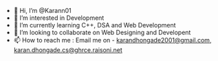 - 👋 Hi, I’m @Karann01
- 👀 I’m interested in Development
- 🌱 I’m currently learning C++, DSA and Web Development
- 💞️ I’m looking to collaborate on Web Designing and Developent
- 📫 How to reach me : Email me on - karandhongade2001@gmail.com, karan.dhongade.cs@ghrce.raisoni.net

<!---
Karann01/Karann01 is a ✨ special ✨ repository because its `README.md` (this file) appears on your GitHub profile.
You can click the Preview link to take a look at your changes.
--->
